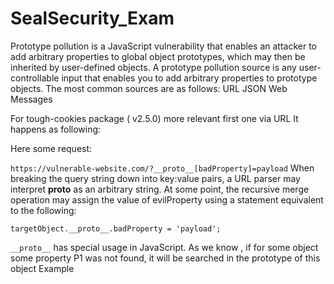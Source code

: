 # SealSecurity_Exam
Prototype pollution is a JavaScript vulnerability that enables an attacker to 
add arbitrary properties to global object prototypes, which may then be inherited by user-defined objects.
A prototype pollution source is any user-controllable input that enables you to add arbitrary properties to prototype objects. 
The most common sources are as follows:
URL 
JSON
Web Messages

For tough-cookies package ( v2.5.0) more relevant first one via URL
It happens as following: 

Here some request: 

`https://vulnerable-website.com/?__proto__[badProperty]=payload`
When breaking the query string down into key:value pairs, a URL parser may interpret __proto__ as an arbitrary string. 
At some point, the recursive merge operation may assign the value of evilProperty using a statement equivalent to the following:

`targetObject.__proto__.badProperty = 'payload';`

`__proto__` has special usage in JavaScript. As we know , if for some object some property P1 was not found, it will be searched in the prototype of this object
Example


